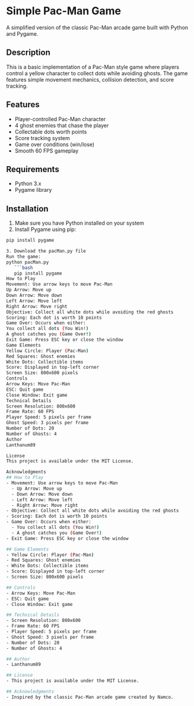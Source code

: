 # Simple Pac-Man Game

A simplified version of the classic Pac-Man arcade game built with Python and Pygame.

## Description

This is a basic implementation of a Pac-Man style game where players control a yellow character to collect dots while avoiding ghosts. The game features simple movement mechanics, collision detection, and score tracking.

## Features

- Player-controlled Pac-Man character
- 4 ghost enemies that chase the player
- Collectable dots worth points
- Score tracking system
- Game over conditions (win/lose)
- Smooth 60 FPS gameplay

## Requirements

- Python 3.x
- Pygame library

## Installation

1. Make sure you have Python installed on your system
2. Install Pygame using pip:
```bash
pip install pygame

3. Download the pacMan.py file
Run the game:
python pacMan.py
   ```bash
   pip install pygame
How to Play
Movement: Use arrow keys to move Pac-Man
Up Arrow: Move up
Down Arrow: Move down
Left Arrow: Move left
Right Arrow: Move right
Objective: Collect all white dots while avoiding the red ghosts
Scoring: Each dot is worth 10 points
Game Over: Occurs when either:
You collect all dots (You Win!)
A ghost catches you (Game Over!)
Exit Game: Press ESC key or close the window
Game Elements
Yellow Circle: Player (Pac-Man)
Red Squares: Ghost enemies
White Dots: Collectible items
Score: Displayed in top-left corner
Screen Size: 800x600 pixels
Controls
Arrow Keys: Move Pac-Man
ESC: Quit game
Close Window: Exit game
Technical Details
Screen Resolution: 800x600
Frame Rate: 60 FPS
Player Speed: 5 pixels per frame
Ghost Speed: 3 pixels per frame
Number of Dots: 20
Number of Ghosts: 4
Author
Lanthanum89

License
This project is available under the MIT License.

Acknowledgments
## How to Play
- Movement: Use arrow keys to move Pac-Man
  - Up Arrow: Move up
  - Down Arrow: Move down
  - Left Arrow: Move left
  - Right Arrow: Move right
- Objective: Collect all white dots while avoiding the red ghosts
- Scoring: Each dot is worth 10 points
- Game Over: Occurs when either:
  - You collect all dots (You Win!)
  - A ghost catches you (Game Over!)
- Exit Game: Press ESC key or close the window

## Game Elements
- Yellow Circle: Player (Pac-Man)
- Red Squares: Ghost enemies
- White Dots: Collectible items
- Score: Displayed in top-left corner
- Screen Size: 800x600 pixels

## Controls
- Arrow Keys: Move Pac-Man
- ESC: Quit game
- Close Window: Exit game

## Technical Details
- Screen Resolution: 800x600
- Frame Rate: 60 FPS
- Player Speed: 5 pixels per frame
- Ghost Speed: 3 pixels per frame
- Number of Dots: 20
- Number of Ghosts: 4

## Author
- Lanthanum89

## License
- This project is available under the MIT License.

## Acknowledgments
- Inspired by the classic Pac-Man arcade game created by Namco.